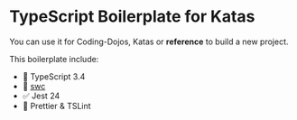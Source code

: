 # TypeScript Boilerplate for Katas

You can use it for Coding-Dojos, Katas or **reference** to build a new project.

This boilerplate include:

* 💬 TypeScript 3.4
* 📙 [swc](https://github.com/swc-project/swc)
* ✅ Jest 24
* 💅 Prettier & TSLint
